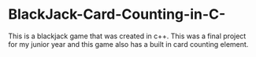 # BlackJack-Card-Counting-in-C-
This is a blackjack game that was created in c++. This was a final project for my junior year and this game also has a built in card counting element.
